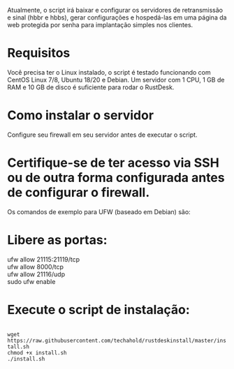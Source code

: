  Atualmente, o script irá baixar e configurar os servidores de retransmissão e sinal (hbbr e hbbs),
 gerar configurações e hospedá-las em uma página da web protegida por senha para implantação simples nos clientes.

# Requisitos
 Você precisa ter o Linux instalado, o script é testado funcionando com CentOS Linux 7/8, Ubuntu 18/20 e Debian.
 Um servidor com 1 CPU, 1 GB de RAM e 10 GB de disco é suficiente para rodar o RustDesk.

# Como instalar o servidor
 Configure seu firewall em seu servidor antes de executar o script.

# Certifique-se de ter acesso via SSH ou de outra forma configurada antes de configurar o firewall. 
 Os comandos de exemplo para UFW (baseado em Debian) são:

# Libere as portas:
ufw allow 21115:21119/tcp<br>
ufw allow 8000/tcp<br>
ufw allow 21116/udp<br>
sudo ufw enable<br>

# Execute o script de instalação:
<code>
wget https://raw.githubusercontent.com/techahold/rustdeskinstall/master/install.sh
chmod +x install.sh
./install.sh
</code>

